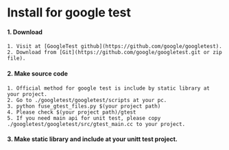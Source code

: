 Install for google test
=======================

#### 1. Download
    1. Visit at [GoogleTest github](https://github.com/google/googletest).
    2. Download from [Git](https://github.com/google/googletest.git or zip file).

#### 2. Make source code
    1. Official method for google test is include by static library at your project.
    2. Go to ./googletest/googletest/scripts at your pc.
    3. python fuse_gtest_files.py $(your project path)
    4. Please check $(your project path)/gtest
    5. If you need main api for unit test, please copy ./googletest/googletest/src/gtest_main.cc to your project.

#### 3. Make static library and include at your unitt test project.   

